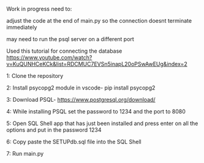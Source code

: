 Work in progress need to:


adjust the code at the end of main.py so the connection doesnt terminate immediately

may need to run the psql server on a different port

Used this tutorial for connecting the database https://www.youtube.com/watch?v=KuQUNHCeKCk&list=RDCMUC7EVSn5inapL20oPSwAwEUg&index=2

1: Clone the repository

2: Install psycopg2 module in vscode- pip install psycopg2 

3: Download PSQL- https://www.postgresql.org/download/

4: While installing PSQL set the password to 1234 and the port to 8080

5: Open SQL Shell app that has just been installed and press enter on all the options and put in the password 1234

6: Copy paste the SETUPdb.sql file into the SQL Shell

7: Run main.py
